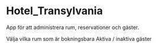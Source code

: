 # Hotel_Transylvania

App för att administrera rum, reservationer och gäster.

Välja vilka rum som är bokningsbara
Aktiva / inaktiva gäster
